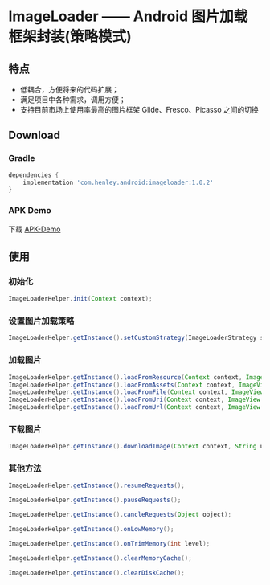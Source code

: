 # ImageLoader —— Android 图片加载框架封装(策略模式)

## 特点 ##
 - 低耦合，方便将来的代码扩展；
 - 满足项目中各种需求，调用方便；
 - 支持目前市场上使用率最高的图片框架 Glide、Fresco、Picasso 之间的切换

## Download ##
### Gradle ###
```gradle
dependencies {
    implementation 'com.henley.android:imageloader:1.0.2'
}
```

### APK Demo ###

下载 [APK-Demo](https://github.com/HenleyLee/ImageLoader/raw/master/app/app-release.apk)

## 使用 ##
### 初始化 ###
```java
ImageLoaderHelper.init(Context context);
```

### 设置图片加载策略 ###
```java
ImageLoaderHelper.getInstance().setCustomStrategy(ImageLoaderStrategy strategy);
```

### 加载图片 ###
```java
ImageLoaderHelper.getInstance().loadFromResource(Context context, ImageView target, Integer resourceId, ImageOptions options);
ImageLoaderHelper.getInstance().loadFromAssets(Context context, ImageView target, String assetName, ImageOptions options);
ImageLoaderHelper.getInstance().loadFromFile(Context context, ImageView target, File file, ImageOptions options);
ImageLoaderHelper.getInstance().loadFromUri(Context context, ImageView imageView, Uri uri, ImageOptions options);
ImageLoaderHelper.getInstance().loadFromUrl(Context context, ImageView target, String url, ImageOptions options);
```

### 下载图片 ###
```java
ImageLoaderHelper.getInstance().downloadImage(Context context, String url, ImageOptions options);
```

### 其他方法 ###
```java
ImageLoaderHelper.getInstance().resumeRequests();

ImageLoaderHelper.getInstance().pauseRequests();

ImageLoaderHelper.getInstance().cancleRequests(Object object);

ImageLoaderHelper.getInstance().onLowMemory();

ImageLoaderHelper.getInstance().onTrimMemory(int level);

ImageLoaderHelper.getInstance().clearMemoryCache();

ImageLoaderHelper.getInstance().clearDiskCache();
```

